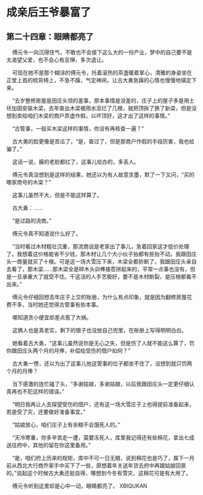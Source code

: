 # 成亲后王爷暴富了 
 ## 第二十四章：眼睛都亮了
     傅元令一向沉得住气，不敢也不会接下这么大的一份产业，梦中的自己要不是太渴望父爱，也不会心有忌惮，多次退让。

    可现在她不是那个糊涂的傅元令，托着滚热的茶盏暖着掌心，清雅的身姿坐在正堂上首的梳背椅上，不急不躁，气定神闲，让古大勇急躁的心情也慢慢地镇定下来。

    “去岁整修房屋是田庄头领的差事，原本事情是没差的，庄子上的屋子多是用土坯加固安装木梁，去年查出木梁被雨水沤烂了几根，就把顶拆了换了新梁，但是没想到卖给咱们木梁的商户弄虚作假，以坏顶好，这才出了这样的事情。”

    “古管事，一般买木梁这样的事情，你没有再核查一遍？”

    古大勇的脸更像是苦瓜了，“是，查过了，但是那商户作假的手段厉害，我也给骗了。”

    这话一说，臊的老脸都红了，这事儿给办的，多丢人。

    傅元令真没想到是这样的结果，她还以为有人故意贪墨，默了一下又问，“买的哪家商号的木梁？”

    这事儿虽然不大，但是不能这样算了。

    古大勇：……

    “是过路的流商。”

    傅元令真不知道说什么好了。

    “当时看过木材粗壮沉重，那流商说是老家出了事儿，急着回家这才低价处理了。我想着这价格能省不少钱，那木材让几个大小伙子抬都有些抬不动，我跟田庄头一商量就买了十根。可是这一场大雪压下来，木梁全都折断了，我跟田庄头亲自去看了，那木梁……那木梁全是碎木头卯榫接茬拼起来的，平常一点事也没有，但是一旦承重大了就受不住。干这活的人手艺极好，要不是木材断裂，是压根都看不出来。”

    傅元令仔细回想去年庄子上交的账册，为什么有点印象，就是因为翻修房屋花费不多，当时她还觉得古管事有些本事。

    哪知道贪小便宜却差点惹了大祸。

    这俩人也是真老实，剩下的银子也没放自己兜里，在账册上写得明明白白。

    她看着古大勇，“这事儿虽然说你是无心之失，但是伤了人就不能这么算了，罚你跟田庄头两个月的月俸，补偿给受伤的佃户如何？”

    古大勇一愣，还以为出了这事儿他这管事的位子都坐不住了，没想到就只罚两个月的月俸？

    当下感激的连忙磕了头，“多谢姑娘，多谢姑娘，以后我跟田庄头一定更仔细认真再也不犯这样的错误。”

    “明日我再让人去探望受伤的佃户，还有这一场大雪庄子上也得提前准备起来，若是受了灾，还要做好准备事宜。”

    “姑娘放心，咱们庄子上有余粮不会饿死人的。”

    “天冷寒重，你多辛苦走一遭，莫要冻死人，库里我记得还有些棉花，拿出七成送往府中，其他的留在你这里备用。”

    “是，咱们府上历来的规矩，库中不可一日无粮，说到棉花也是巧了，属下一月前从西北大行商乔家手中买下了一些，原想着年关送年货去府中再跟姑娘回禀的。”说起这个时候古大勇还挺自得，哪想到今冬有雪灾，这棉花可是有大用了。

    傅元令听到这里却是心中一动，眼睛都亮了。 
XBIQUKAN